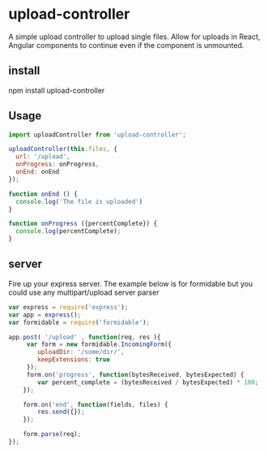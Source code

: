 # upload-controller

A simple upload controller to upload single files. Allow for uploads in React, Angular components
to continue even if the component is unmounted.

## install

npm install upload-controller

## Usage

```js
import uploadController from 'upload-controller';

uploadController(this.files, {
  url: '/upload',
  onProgress: onProgress,
  onEnd: onEnd
});

function onEnd () {
  console.log('The file is uploaded')
}

function onProgress ({percentComplete}) {
  console.log(percentComplete);
}

```

## server
Fire up your express server. The example below is for formidable but you
could use any multipart/upload server parser

```js
var express = require('express');
var app = express();
var formidable = require('formidable');

app.post( '/upload' , function(req, res ){
     var form = new formidable.IncomingForm({
     	uploadDir: '/some/dir/',
        keepExtensions: true
     });
     form.on('progress', function(bytesReceived, bytesExpected) {
        var percent_complete = (bytesReceived / bytesExpected) * 100;
    });

    form.on('end', function(fields, files) {
        res.send({});
    });

    form.parse(req);
});
```
